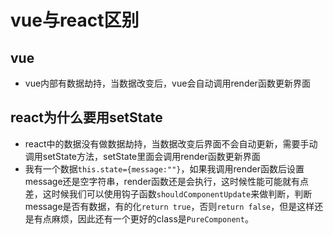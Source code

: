 # vue与react区别

## vue
- vue内部有数据劫持，当数据改变后，vue会自动调用render函数更新界面

## react为什么要用setState
- react中的数据没有做数据劫持，当数据改变后界面不会自动更新，需要手动调用setState方法，setState里面会调用render函数更新界面
- 我有一个数据`this.state={message:""}`，如果我调用render函数后设置message还是空字符串，render函数还是会执行，这时候性能可能就有点差，这时候我们可以使用钩子函数`shouldComponentUpdate`来做判断，判断message是否有数据，有的化`return true`，否则`return false`，但是这样还是有点麻烦，因此还有一个更好的class是`PureComponent`。

